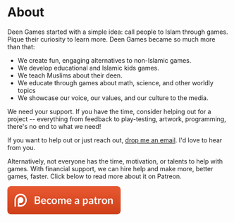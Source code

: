 # About

Deen Games started with a simple idea: call people to Islam through games. Pique their curiosity to learn more. Deen Games became so much more than that:

- We create fun, engaging alternatives to non-Islamic games.
- We develop educational and Islamic kids games.
- We teach Muslims about their deen.
- We educate through games about math, science, and other worldly topics
- We showcase our voice, our values, and our culture to the media.

We need your support. If you have the time, consider helping out for a project -- everything from feedback to play-testing, artwork, programming, there's no end to what we need!

If you want to help out or just reach out, [drop me an email](mailto:ashes999@yahoo.com). I'd love to hear from you.

Alternatively, not everyone has the time, motivation, or talents to help with games. With financial support, we can hire help and make more, better games, faster. Click below to read more about it on Patreon. 

<a href="https://www.patreon.com/DeenGames"><img src="images/become-a-patron.png" /></a>

